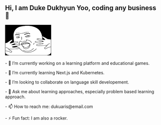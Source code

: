 ## Hi, I am Duke Dukhyun Yoo, coding any business 👋

<div display="flex">
  <img src="avatar_todaysmeme_clean.png" alt="avatar" width="30%" height="100px"/>
  <div width="70%">
    <p>- 🔭 I’m currently working on a learning platform and educational games.</P>
    <p>- 🌱 I’m currently learning Next.js and Kubernetes.</P>
    <p>- 👯 I’m looking to collaborate on language skill developement.</P>
    <p>- 💬 Ask me about learning approaches, especially problem based learning approach.</P>
    <p>- 📫 How to reach me: dukuaris@email.com</P>
    <p>- ⚡ Fun fact: I am also a rocker.
  </div>
</div>

